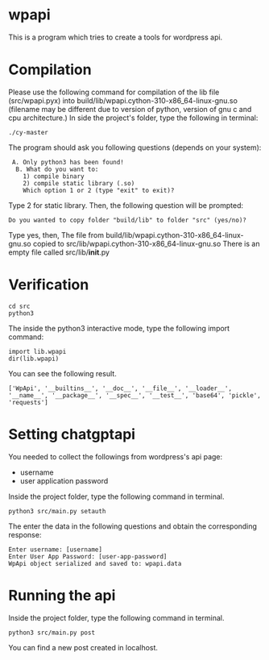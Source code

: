 # wpapi 

This is a program which tries to create a tools for wordpress api. 

# Compilation
Please use the following command for compilation of the lib file (src/wpapi.pyx) into build/lib/wpapi.cython-310-x86_64-linux-gnu.so (filename may be different due to version of python, version of gnu c and cpu architecture.) In side the project's folder, type the following in terminal:

```
./cy-master
```

The program should ask you following questions (depends on your system):
```
 A. Only python3 has been found!
  B. What do you want to:
    1) compile binary
    2) compile static library (.so) 
    Which option 1 or 2 (type "exit" to exit)?
```

Type 2 for static library. Then, the following question will be prompted:

```
Do you wanted to copy folder "build/lib" to folder "src" (yes/no)?
```
Type yes, then,
The file from build/lib/wpapi.cython-310-x86_64-linux-gnu.so copied to src/lib/wpapi.cython-310-x86_64-linux-gnu.so 
There is an empty file called src/lib/__init__.py

# Verification
```
cd src
python3
```
The inside the python3 interactive mode, type the following import command:
```
import lib.wpapi
dir(lib.wpapi)
```

You can see the following result.
```
['WpApi', '__builtins__', '__doc__', '__file__', '__loader__', '__name__', '__package__', '__spec__', '__test__', 'base64', 'pickle', 'requests']

```

# Setting chatgptapi 
You needed to collect the followings from wordpress's api page:
 * username
 * user application password

Inside the project folder, type the following command in terminal.
```
python3 src/main.py setauth
```
The enter the data in the following questions and obtain the corresponding response:
```
Enter username: [username]
Enter User App Password: [user-app-password]
WpApi object serialized and saved to: wpapi.data
```

# Running the api
Inside the project folder, type the following command in terminal.
```
python3 src/main.py post
```
You can find a new post created in localhost.
